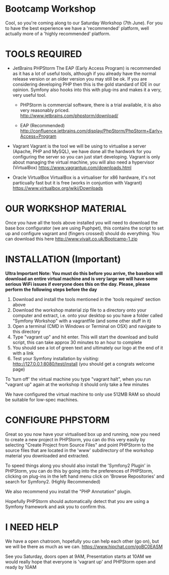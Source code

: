 Bootcamp Workshop
=================

Cool, so you're coming along to our Saturday Workshop (7th June). For you to have the best experience we have a 'recommended'
platform, well actually more of a 'highly recommended' platform.

TOOLS REQUIRED
==============

* JetBrains PHPStorm
The EAP (Early Access Program) is recommended as it has a lot of useful tools, although if you already have the normal release
version or an older version you may still be ok. If you are considering developing PHP then this is the gold standard of IDE
in our opinion. Symfony also hooks into this with plug-ins and makes it a very, very useful tool.

    * PHPStorm is commercial software, there is a trial available, it is also very reasonably priced.
    http://www.jetbrains.com/phpstorm/download/

    * EAP (Recommended)
    http://confluence.jetbrains.com/display/PhpStorm/PhpStorm+Early+Access+Program


* Vagrant
Vagrant is the tool we will be using to virtualise a server (Apache, PHP and MySQL), we have done all the hardwork for you 
configuring the server so you can just start developing. Vagrant is only about managing the virtual machine, you will also 
need a hypervisor (VirtualBox)
https://www.vagrantup.com/downloads.html


* Oracle VirtualBox
VirtualBox is a virtualiser for x86 hardware, it's not particually fast but it is free (works in conjuntion with Vagrant)
https://www.virtualbox.org/wiki/Downloads



OUR WORKSHOP MATERIAL
=====================
Once you have all the tools above installed you will need to download the base box configurator (we are using Puphpet), 
this contains the script to set up and configure vagrant and (fingers crossed) should do everything. You can download this here
http://www.vivait.co.uk/Bootcamp-1.zip



INSTALLATION (Important)
========================
__Ultra Important Note: You must do this before you arrive, the basebox will download an entire virtual machine and is very large
we will have some serious WiFi issues if everyone does this on the day. Please, please perform the following steps before the day__

1. Download and install the tools mentioned in the 'tools required' section above
2. Download the workshop material zip file to a directory onto your computer and extract, i.e. onto your desktop so you have a 
folder called "Symfony Workshop" with a vagrantfile (and some other stuff in it)
3. Open a terminal (CMD in Windows or Terminal on OSX) and navigate to this directory
4. Type "vagrant up" and hit enter. This will start the download and build script, this can take approx 30 minutes to an hour to complete
5. You should see a lot of green text and ultimately our logo at the end of it with a link
6. Test your Symfony installation by visiting: http://127.0.0.1:8080/test/install (you should get a congrats welcome page)

To 'turn off' the virtual machine you type "vagrant halt", when you run "vagrant up" again at the workshop it should only take a few minutes

We have configured the virtual machine to only use 512MB RAM so should be suitable for low-spec machines.

CONFIGURE PHPSTORM
==================
Great so you now have your virtualised box up and running, now you need to create a new project in PHPStorm, you can do this very easily
by selecting "Create Project from Source Files" and point PHPStorm to the source files that are located in the 'www' subdirectory of the 
workshop material you downloaded and extracted.

To speed things along you should also install the 'Symfony2 Plugin' in PHPStorm, you can do this by going into the preferences of PHPStorm,
clicking on plug-ins in the left hand menu click on 'Browse Repositories' and search for Symfony2. (Highly Recommended)
 
We also recommend you install the "PHP Annotation" plugin.
 
Hopefully PHPStorm should automatically detect that you are using a Symfony framework and ask you to confirm this.
 
I NEED HELP
===========
We have a open chatroom, hopefully you can help each other (go on), but we will be there as much as we can.
https://www.hipchat.com/goBC0EASM

See you Saturday, doors open at 9AM, Presentation starts at 10AM we would really hope that everyone is 'vagrant up' and
PHPStorm open and ready by 10AM